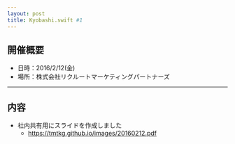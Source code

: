 ```yaml
---
layout: post
title: Kyobashi.swift #1
---
```


## 開催概要
+ 日時：2016/2/12(金)
+ 場所：株式会社リクルートマーケティングパートナーズ

---

## 内容
+ 社内共有用にスライドを作成しました
  - https://tmtkg.github.io/images/20160212.pdf
